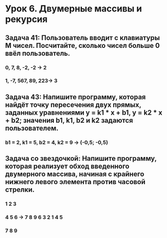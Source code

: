 # Урок 6. Двумерные массивы и рекурсия
## Задача 41: Пользователь вводит с клавиатуры M чисел. Посчитайте, сколько чисел больше 0 ввёл пользователь.
### 0, 7, 8, -2, -2 -> 2
### 1, -7, 567, 89, 223-> 3
## Задача 43: Напишите программу, которая найдёт точку пересечения двух прямых, заданных уравнениями y = k1 * x + b1, y = k2 * x + b2; значения b1, k1, b2 и k2 задаются пользователем.
### b1 = 2, k1 = 5, b2 = 4, k2 = 9 -> (-0,5; -0,5)
## Задача со звездочкой: Напишите программу, которая реализует обход введенного двумерного массива, начиная с крайнего нижнего левого элемента против часовой стрелки.
### 1 2 3
### 4 5 6 -> 7 8 9 6 3 2 1 4 5
### 7 8 9